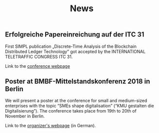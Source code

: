 ﻿---
layout: page
title: News
permalink: /news/
position: 10
---

## Erfolgreiche Papereinreichung auf der ITC 31
First SIMPL publication „Discrete-Time Analysis of the Blockchain Distributed Ledger Technology” got accepted by the INTERNATIONAL TELETRAFFIC CONGRESS ITC 31.

Link to the [conference webpage]( https://itc31.org/)

## Poster at BMBF-Mittelstandskonferenz 2018 in Berlin
We will present a poster at the conference for small and medium-sized enterprises with the topic “SMEs shape digitalisation” (“KMU gestalten die Digitalisierung”).
The conference takes place from 19th to 20th of November in Berlin.

Link to the [organizer's webpage](https://www.softwaresysteme.pt-dlr.de/de/mittelstandskonferenz-2018.php) (in German).
